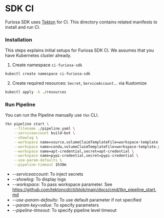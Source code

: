 # SDK CI

Furiosa SDK uses [Tekton](https://tekton.dev/) for CI. This directory contains related manifests to install and run CI.

### Installation

This steps explains initial setups for Furiosa SDK CI. We assumes that you have Kubernetes cluster already.

1. Create namespace `ci-furiosa-sdk`

```sh
kubectl create namespace ci-furiosa-sdk 
```

2. Create required resources: `Secret`, `ServiceAccount`... via Kustomize

```sh
kubectl apply -k ./resources
```

### Run Pipeline 

You can run the Pipeline manually use `tkn` CLI.

```sh
tkn pipeline start \
    --filename ./pipeline.yaml \
    --serviceaccount build-bot \
    --showlog \
    --workspace name=source,volumeClaimTemplateFile=workspace-template.yaml \
    --workspace name=conda,volumeClaimTemplateFile=workspace-template.yaml \
    --workspace name=apt-credential,secret=apt-credential \
    --workspace name=pypi-credential,secret=pypi-credential \
    --use-param-defaults \
    --pipeline-timeout 1h30m
```

- --*serviceaccount*: To inject secrets
- --*showlog*: To display logs
- --*workspace*: To pass workspace parameter. See https://github.com/tektoncd/cli/blob/main/docs/cmd/tkn_pipeline_start.md
- --*use-param-defaults*: To use default parameter if not specified
- --*param key=value*: To specify parameters
- --*pipeline-timeout*: To specify pipeline level timeout 
